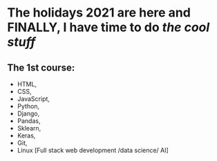 # The holidays 2021 are here and FINALLY, I have time to do <i>the cool stuff</i>

## The 1st course: <br>
- HTML, 
- CSS, 
- JavaScript, 
- Python, 
- Django, 
- Pandas, 
- Sklearn, 
- Keras, 
- Git, 
- Linux 
[Full stack web development /data science/ AI]